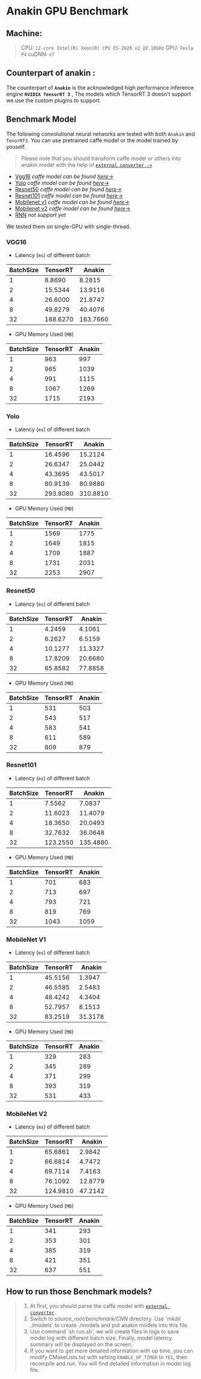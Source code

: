 # Anakin GPU Benchmark

## Machine:

>  CPU: `12-core Intel(R) Xeon(R) CPU E5-2620 v2 @2.10GHz`
>  GPU: `Tesla P4`
>  cuDNN: `v7`


## Counterpart of anakin  :

The counterpart of **`Anakin`** is the acknowledged high performance inference engine **`NVIDIA TensorRT 3`** ,   The models which TensorRT 3 doesn't support we use the custom plugins  to support.

## Benchmark Model

The following convolutional neural networks are tested with both `Anakin` and `TenorRT3`.
 You can use pretrained caffe model or the model trained by youself.

> Please note that you should transform caffe model or others into anakin model with the help of [`external converter ->`](../docs/Manual/Converter_en.md)


- [Vgg16](#1)   *caffe model can be found [here->](https://gist.github.com/jimmie33/27c1c0a7736ba66c2395)*
- [Yolo](#2)  *caffe model can be found [here->](https://github.com/hojel/caffe-yolo-model)*
- [Resnet50](#3)  *caffe model can be found [here->](https://github.com/KaimingHe/deep-residual-networks#models)*
- [Resnet101](#4)  *caffe model can be found [here->](https://github.com/KaimingHe/deep-residual-networks#models)*
- [Mobilenet v1](#5)  *caffe model can be found [here->](https://github.com/shicai/MobileNet-Caffe)*
- [Mobilenet v2](#6)  *caffe model can be found [here->](https://github.com/shicai/MobileNet-Caffe)*
- [RNN](#7)  *not support yet*

We tested them on single-GPU with single-thread.

### <span id = '1'>VGG16 </span>

- Latency (`ms`) of different batch

<p align="center">
  <table>
    <thead>
      <tr>
        <th>BatchSize</th>
        <th>TensorRT</th>
        <th>Anakin</th>
      </tr>
    </thead>
    <tbody>
      <tr>
        <td>1</td>
        <td>8.8690</td>
        <td>8.2815</td>
      </tr>
      <tr>
        <td>2</td>
        <td>15.5344</td>
        <td>13.9116</td>
      </tr>
      <tr>
        <td>4</td>
        <td>26.6000</td>
        <td>21.8747</td>
      </tr>
      <tr>
        <td>8</td>
        <td>49.8279</td>
        <td>40.4076</td>
      </tr>
      <tr>
        <td>32</td>
        <td>188.6270</td>
        <td>163.7660</td>
      </tr>
    </tbody>
  </table>
</p>

- GPU Memory Used (`MB`)

<p align="center">
  <table>
    <thead>
      <tr>
        <th>BatchSize</th>
        <th>TensorRT</th>
        <th>Anakin</th>
      </tr>
    </thead>
    <tbody>
      <tr>
        <td>1</td>
        <td>963</td>
        <td>997</td>
      </tr>
      <tr>
        <td>2</td>
        <td>965</td>
        <td>1039</td>
      </tr>
      <tr>
        <td>4</td>
        <td>991</td>
        <td>1115</td>
      </tr>
      <tr>
        <td>8</td>
        <td>1067</td>
        <td>1269</td>
      </tr>
      <tr>
        <td>32</td>
        <td>1715</td>
        <td>2193</td>
      </tr>
    </tbody>
  </table>
</p>


### <span id = '2'>Yolo </span>

- Latency (`ms`) of different batch

<p align="center">
  <table>
    <thead>
      <tr>
        <th>BatchSize</th>
        <th>TensorRT</th>
        <th>Anakin</th>
      </tr>
    </thead>
    <tbody>
      <tr>
        <td>1</td>
        <td>16.4596</td>
        <td>15.2124</td>
      </tr>
      <tr>
        <td>2</td>
        <td>26.6347</td>
        <td>25.0442</td>
      </tr>
      <tr>
        <td>4</td>
        <td>43.3695</td>
        <td>43.5017</td>
      </tr>
      <tr>
        <td>8</td>
        <td>80.9139</td>
        <td>80.9880</td>
      </tr>
      <tr>
        <td>32</td>
        <td>293.8080</td>
        <td>310.8810</td>
      </tr>
    </tbody>
  </table>
</p>


- GPU Memory Used (`MB`)

<p align="center">
  <table>
    <thead>
      <tr>
        <th>BatchSize</th>
        <th>TensorRT</th>
        <th>Anakin</th>
      </tr>
    </thead>
    <tbody>
      <tr>
        <td>1</td>
        <td>1569</td>
        <td>1775</td>
      </tr>
      <tr>
        <td>2</td>
        <td>1649</td>
        <td>1815</td>
      </tr>
      <tr>
        <td>4</td>
        <td>1709</td>
        <td>1887</td>
      </tr>
      <tr>
        <td>8</td>
        <td>1731</td>
        <td>2031</td>
      </tr>
      <tr>
        <td>32</td>
        <td>2253</td>
        <td>2907</td>
      </tr>
    </tbody>
  </table>
</p>

### <span id = '3'> Resnet50 </span>

- Latency (`ms`) of different batch

<p align="center">
  <table>
    <thead>
      <tr>
        <th>BatchSize</th>
        <th>TensorRT</th>
        <th>Anakin</th>
      </tr>
    </thead>
    <tbody>
      <tr>
        <td>1</td>
        <td>4.2459</td>
        <td>4.1061</td>
      </tr>
      <tr>
        <td>2</td>
        <td>6.2627</td>
        <td>6.5159</td>
      </tr>
      <tr>
        <td>4</td>
        <td>10.1277</td>
        <td>11.3327</td>
      </tr>
      <tr>
        <td>8</td>
        <td>17.8209</td>
        <td>20.6680</td>
      </tr>
      <tr>
        <td>32</td>
        <td>65.8582</td>
        <td>77.8858</td>
      </tr>
    </tbody>
  </table>
</p>

- GPU Memory Used (`MB`)

<p align="center">
  <table>
    <thead>
      <tr>
        <th>BatchSize</th>
        <th>TensorRT</th>
        <th>Anakin</th>
      </tr>
    </thead>
    <tbody>
      <tr>
        <td>1</td>
        <td>531</td>
        <td>503</td>
      </tr>
      <tr>
        <td>2</td>
        <td>543</td>
        <td>517</td>
      </tr>
      <tr>
        <td>4</td>
        <td>583</td>
        <td>541</td>
      </tr>
      <tr>
        <td>8</td>
        <td>611</td>
        <td>589</td>
      </tr>
      <tr>
        <td>32</td>
        <td>809</td>
        <td>879</td>
      </tr>
    </tbody>
  </table>
</p>

### <span id = '4'> Resnet101 </span>

- Latency (`ms`) of different batch

<p align="center">
  <table>
    <thead>
      <tr>
        <th>BatchSize</th>
        <th>TensorRT</th>
        <th>Anakin</th>
      </tr>
    </thead>
    <tbody>
      <tr>
        <td>1</td>
        <td>7.5562</td>
        <td>7.0837</td>
      </tr>
      <tr>
        <td>2</td>
        <td>11.6023</td>
        <td>11.4079</td>
      </tr>
      <tr>
        <td>4</td>
        <td>18.3650</td>
        <td>20.0493</td>
      </tr>
      <tr>
        <td>8</td>
        <td>32.7632</td>
        <td>36.0648</td>
      </tr>
      <tr>
        <td>32</td>
        <td>123.2550</td>
        <td>135.4880</td>
      </tr>
    </tbody>
  </table>
</p>

- GPU Memory Used (`MB`)

<p align="center">
  <table>
    <thead>
      <tr>
        <th>BatchSize</th>
        <th>TensorRT</th>
        <th>Anakin</th>
      </tr>
    </thead>
    <tbody>
      <tr>
        <td>1</td>
        <td>701</td>
        <td>683</td>
      </tr>
      <tr>
        <td>2</td>
        <td>713</td>
        <td>697</td>
      </tr>
      <tr>
        <td>4</td>
        <td>793</td>
        <td>721</td>
      </tr>
      <tr>
        <td>8</td>
        <td>819</td>
        <td>769</td>
      </tr>
      <tr>
        <td>32</td>
        <td>1043</td>
        <td>1059</td>
      </tr>
    </tbody>
  </table>
</p>

###  <span id = '5'> MobileNet V1 </span>

- Latency (`ms`) of different batch

<p align="center">
  <table>
    <thead>
      <tr>
        <th>BatchSize</th>
        <th>TensorRT</th>
        <th>Anakin</th>
      </tr>
    </thead>
    <tbody>
      <tr>
        <td>1</td>
        <td>45.5156</td>
        <td>1.3947</td>
      </tr>
      <tr>
        <td>2</td>
        <td>46.5585</td>
        <td>2.5483</td>
      </tr>
      <tr>
        <td>4</td>
        <td>48.4242</td>
        <td>4.3404</td>
      </tr>
      <tr>
        <td>8</td>
        <td>52.7957</td>
        <td>8.1513</td>
      </tr>
      <tr>
        <td>32</td>
        <td>83.2519</td>
        <td>31.3178</td>
      </tr>
    </tbody>
  </table>
</p>

- GPU Memory Used (`MB`)

<p align="center">
  <table>
    <thead>
      <tr>
        <th>BatchSize</th>
        <th>TensorRT</th>
        <th>Anakin</th>
      </tr>
    </thead>
    <tbody>
      <tr>
        <td>1</td>
        <td>329</td>
        <td>283</td>
      </tr>
      <tr>
        <td>2</td>
        <td>345</td>
        <td>289</td>
      </tr>
      <tr>
        <td>4</td>
        <td>371</td>
        <td>299</td>
      </tr>
      <tr>
        <td>8</td>
        <td>393</td>
        <td>319</td>
      </tr>
      <tr>
        <td>32</td>
        <td>531</td>
        <td>433</td>
      </tr>
    </tbody>
  </table>
</p>


###  <span id = '6'> MobileNet V2</span>

- Latency (`ms`) of different batch

<p align="center">
  <table>
    <thead>
      <tr>
        <th>BatchSize</th>
        <th>TensorRT</th>
        <th>Anakin</th>
      </tr>
    </thead>
    <tbody>
      <tr>
        <td>1</td>
        <td>65.6861</td>
        <td>2.9842</td>
      </tr>
      <tr>
        <td>2</td>
        <td>66.6814</td>
        <td>4.7472</td>
      </tr>
      <tr>
        <td>4</td>
        <td>69.7114</td>
        <td>7.4163</td>
      </tr>
      <tr>
        <td>8</td>
        <td>76.1092</td>
        <td>12.8779</td>
      </tr>
      <tr>
        <td>32</td>
        <td>124.9810</td>
        <td>47.2142</td>
      </tr>
    </tbody>
  </table>
</p>

- GPU Memory Used (`MB`)

<p align="center">
  <table>
    <thead>
      <tr>
        <th>BatchSize</th>
        <th>TensorRT</th>
        <th>Anakin</th>
      </tr>
    </thead>
    <tbody>
      <tr>
        <td>1</td>
        <td>341</td>
        <td>293</td>
      </tr>
      <tr>
        <td>2</td>
        <td>353</td>
        <td>301</td>
      </tr>
      <tr>
        <td>4</td>
        <td>385</td>
        <td>319</td>
      </tr>
      <tr>
        <td>8</td>
        <td>421</td>
        <td>351</td>
      </tr>
      <tr>
        <td>32</td>
        <td>637</td>
        <td>551</td>
      </tr>
    </tbody>
  </table>
</p>

## How to run those Benchmark models?

> 1. At first, you should parse the caffe model with [`external converter`](https://github.com/PaddlePaddle/Anakin/blob/b95f31e19993a192e7428b4fcf852b9fe9860e5f/docs/Manual/Converter_en.md).
> 2. Switch to *source_root/benchmark/CNN* directory. Use 'mkdir ./models' to create ./models and put anakin models into this file.
> 3. Use command 'sh run.sh', we will create files in logs to save model log with different batch size. Finally, model latency summary will be displayed on the screen.
> 4. If you want to get more detailed information with op time, you can modify CMakeLists.txt with setting `ENABLE_OP_TIMER` to `YES`, then recompile and run. You will find detailed information in  model log file.
